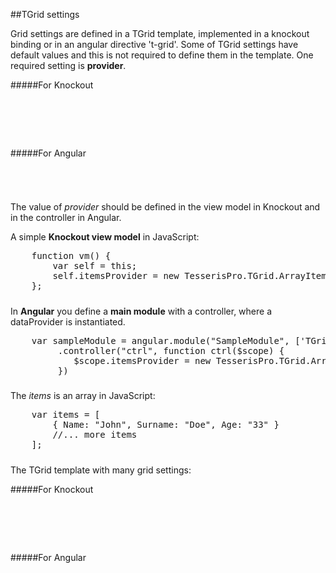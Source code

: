 ﻿##TGrid settings

Grid settings are defined in a TGrid template, implemented in a knockout binding or in an angular directive 't-grid'.
Some of TGrid settings have default values and this is not required to define them in the template. One required setting is **provider**.

#####For Knockout
<!--Start the highlighter-->
<pre class="brush: html">
	<div id="test-knockout" data-bind="tgrid: { provider: itemsProvider}">
	</div>
</pre>

#####For Angular

<pre class="brush: html">
	<t-grid id="test-angular" provider="itemsProvider">
	</t-grid>
</pre>

#####

The value of *provider* should be defined in the view model in Knockout and in the controller in Angular.

A simple **Knockout view model** in JavaScript:

<pre class="brush: js">
    function vm() {
        var self = this;
        self.itemsProvider = new TesserisPro.TGrid.ArrayItemsProvider(items);
    };
</pre>
#####
In **Angular** you define a **main module** with a controller, where a dataProvider is instantiated.

<pre class="brush: js">
    var sampleModule = angular.module("SampleModule", ['TGrid'])
		 .controller("ctrl", function ctrl($scope) {
		 	$scope.itemsProvider = new TesserisPro.TGrid.ArrayItemsProvider(items);
		 })
</pre>
#####
The *items* is an array in JavaScript:

<pre class="brush: js">
    var items = [
        { Name: "John", Surname: "Doe", Age: "33" }
        //... more items
    ];
</pre>
#####

The TGrid template with many grid settings:

#####For Knockout
<!--Start the highlighter-->
<pre class="brush: html">
	<div id="test-knockout" data-bind="tgrid: { provider: itemsProvider, enableFiltering: true }">
	</div>
</pre>

#####For Angular

<pre class="brush: html">
	<t-grid id="test-angular" provider="itemsProvider" enablefiltering ="true" enablesorting ="true">
	</t-grid>
</pre>

#####

<script type="text/javascript">
    SyntaxHighlighter.highlight();
</script>

